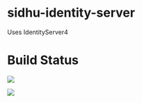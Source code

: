 # sidhu-identity-server

Uses IdentityServer4

# Build Status

[<img src="https://tejsidhu.visualstudio.com/_apis/public/build/definitions/129053fe-9356-4dc7-8317-d8c82db2eb2c/1/badge"/>](https://tejsidhu.visualstudio.com/PhoneBook/_build/index?definitionId=1)

<img src="https://rmprodweu1.vsrm.visualstudio.com/A8b8d2b90-b2c7-472f-b373-aa49ab256142/_apis/public/Release/badge/129053fe-9356-4dc7-8317-d8c82db2eb2c/1/1"/>
